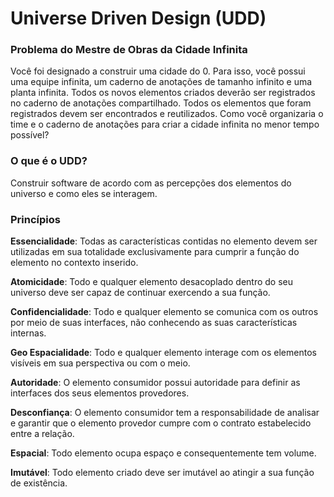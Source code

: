 # Universe Driven Design (UDD)

### Problema do Mestre de Obras da Cidade Infinita

Você foi designado a construir uma cidade do 0. Para isso, você possui uma equipe infinita, um caderno de anotações de tamanho infinito e uma planta infinita. Todos os novos elementos criados deverão ser registrados no caderno de anotações compartilhado. Todos os elementos que foram registrados devem ser encontrados e reutilizados. Como você organizaria o time e o caderno de anotações para criar a cidade infinita no menor tempo possível?

### O que é o UDD?

Construir software de acordo com as percepções dos elementos do universo e como eles se interagem.


### Princípios

**Essencialidade**: Todas as características contidas no elemento devem ser utilizadas em sua totalidade exclusivamente para cumprir a função do elemento no contexto inserido.

**Atomicidade**: Todo e qualquer elemento desacoplado dentro do seu universo deve ser capaz de continuar exercendo a sua função.

**Confidencialidade**: Todo e qualquer elemento se comunica com os outros por meio de suas interfaces, não conhecendo as suas características internas.

**Geo Espacialidade**:  Todo e qualquer elemento interage com os elementos visíveis em sua perspectiva ou com o meio.

**Autoridade**:  O elemento consumidor possui autoridade para definir as interfaces dos seus elementos provedores.

**Desconfiança**:  O elemento consumidor tem a responsabilidade de analisar e garantir que o elemento provedor cumpre com o contrato estabelecido entre a relação.

**Espacial**:  Todo elemento ocupa espaço e consequentemente tem volume.

**Imutável**:  Todo elemento criado deve ser imutável ao atingir a sua função de existência.
